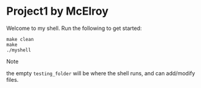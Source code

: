 # Project1 by McElroy

Welcome to my shell.  Run the following to get started:
``` Shell
make clean
make
./myshell
```

> [!note]
> the empty `testing_folder` will be where the shell runs, and can add/modify files.
